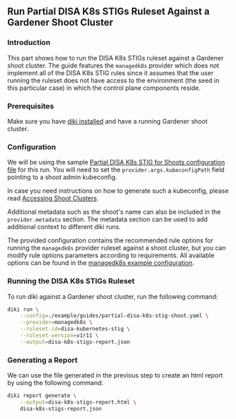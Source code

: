 ## Run Partial DISA K8s STIGs Ruleset Against a Gardener Shoot Cluster

### Introduction

This part shows how to run the DISA K8s STIGs ruleset against a Gardener shoot cluster. The guide features the `managedk8s` provider which does not implement all of the DISA K8s STIG rules since it assumes that the user running the ruleset does not have access to the environment (the seed in this particular case) in which the control plane components reside.

### Prerequisites

Make sure you have [diki installed](../../README.md#Installation) and have a running Gardener shoot cluster.

### Configuration

We will be using the sample [Partial DISA K8s STIG for Shoots configuration file](../../example/guides/partial-disa-k8s-stig-shoot.yaml) for this run. You will need to set the `provider.args.kubeconfigPath` field pointing to a shoot admin kubeconfig.

In case you need instructions on how to generate such a kubeconfig, please read [Accessing Shoot Clusters](https://github.com/gardener/gardener/blob/master/docs/usage/shoot_access.md).

Additional metadata such as the shoot's name can also be included in the `provider.metadata` section. The metadata section can be used to add additional context to different diki runs.

The provided configuration contains the recommended rule options for running the `managedk8s` provider ruleset against a shoot cluster, but you can modify rule options parameters according to requirements. All available options can be found in the [managedk8s example configuration](../../example/config/managedk8s.yaml).

### Running the DISA K8s STIGs Ruleset

To run diki against a Gardener shoot cluster, run the following command:

```bash
diki run \
    --config=./example/guides/partial-disa-k8s-stig-shoot.yaml \
    --provider=managedk8s \
    --ruleset-id=disa-kubernetes-stig \
    --ruleset-version=v1r11 \
    --output=disa-k8s-stigs-report.json
```

### Generating a Report

We can use the file generated in the previous step to create an html report by using the following command:

```bash
diki report generate \
    --output=disa-k8s-stigs-report.html \
    disa-k8s-stigs-report.json
```
